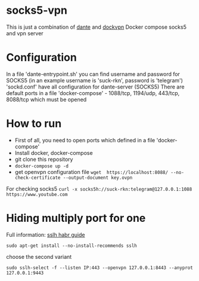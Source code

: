 # socks5-vpn
This is just a combination of [dante](https://github.com/vimagick/dockerfiles/tree/master/dante) and [dockvpn](https://github.com/umputun/dockvpn)
Docker compose socks5 and vpn server

# Configuration
In a file 'dante-entrypoint.sh' you can find username and password for SOCKS5 (in an example username is 'suck-rkn', password is 'telegram')
'sockd.conf' have all configuration for dante-server (SOCKS5)
There are default ports in a file 'docker-compose' - 1088/tcp, 1194/udp, 443/tcp, 8088/tcp which must be opened

# How to run
* First of all, you need to open ports which defined in a file 'docker-compose'
* Install docker, docker-compose
* git clone this repository
* ```docker-compose up -d```
* get openvpn configuration file ```wget  https://localhost:8088/ --no-check-certificate --output-document key.ovpn```

For checking socks5 ```curl -x socks5h://suck-rkn:telegram@127.0.0.1:1088 https://www.youtube.com```

# Hiding multiply port for one
Full information: [sslh habr guide](https://habr.com/post/412779/)

```
sudo apt-get install --no-install-recommends sslh
```
choose the second variant

```
sudo sslh-select -f --listen IP:443 --openvpn 127.0.0.1:8443 --anyprot 127.0.0.1:9443
```
